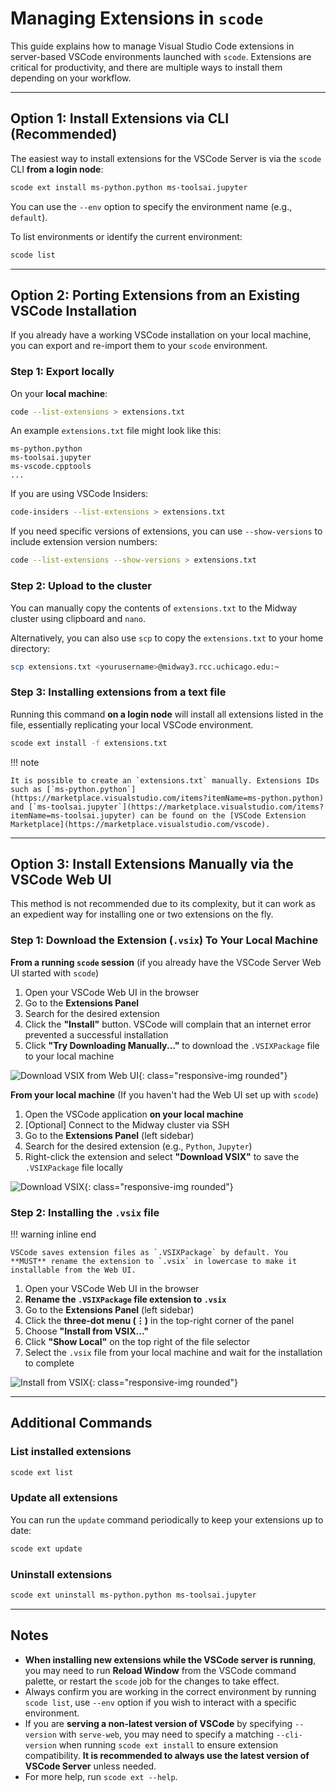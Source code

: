 # Managing Extensions in `scode`

This guide explains how to manage Visual Studio Code extensions in server-based VSCode environments launched with `scode`. Extensions are critical for productivity, and there are multiple ways to install them depending on your workflow.

---

## Option 1: Install Extensions via CLI (Recommended)

The easiest way to install extensions for the VSCode Server is via the `scode` CLI **from a login node**:

```bash
scode ext install ms-python.python ms-toolsai.jupyter
```

You can use the `--env` option to specify the environment name (e.g., `default`).

To list environments or identify the current environment:

```bash
scode list
```

---

## Option 2: Porting Extensions from an Existing VSCode Installation

If you already have a working VSCode installation on your local machine, you can export and re-import them to your `scode` environment.

### Step 1: Export locally

On your **local machine**:

```bash
code --list-extensions > extensions.txt
```

An example `extensions.txt` file might look like this:
```
ms-python.python
ms-toolsai.jupyter
ms-vscode.cpptools
...
```

If you are using VSCode Insiders:
```bash
code-insiders --list-extensions > extensions.txt
```

If you need specific versions of extensions, you can use `--show-versions` to include extension version numbers:

```bash
code --list-extensions --show-versions > extensions.txt
```

### Step 2: Upload to the cluster

You can manually copy the contents of `extensions.txt` to the Midway cluster using clipboard and `nano`.

Alternatively, you can also use `scp` to copy the `extensions.txt` to your home directory:

```bash
scp extensions.txt <yourusername>@midway3.rcc.uchicago.edu:~
```

### Step 3: Installing extensions from a text file

Running this command **on a login node** will install all extensions listed in the file, essentially replicating your local VSCode environment.

```bash
scode ext install -f extensions.txt
```

!!! note

    It is possible to create an `extensions.txt` manually. Extensions IDs such as [`ms-python.python`](https://marketplace.visualstudio.com/items?itemName=ms-python.python) and [`ms-toolsai.jupyter`](https://marketplace.visualstudio.com/items?itemName=ms-toolsai.jupyter) can be found on the [VSCode Extension Marketplace](https://marketplace.visualstudio.com/vscode).

---

## Option 3: Install Extensions Manually via the VSCode Web UI

This method is not recommended due to its complexity, but it can work as an expedient way for installing one or two extensions on the fly.

### Step 1: Download the Extension (`.vsix`) To Your Local Machine

**From a running `scode` session** (if you already have the VSCode Server Web UI started with `scode`)

1. Open your VSCode Web UI in the browser
2. Go to the **Extensions Panel**
3. Search for the desired extension
4. Click the **"Install"** button. VSCode will complain that an internet error prevented a successful installation
5. Click **"Try Downloading Manually..."** to download the `.VSIXPackage` file to your local machine

![Download VSIX from Web UI](./images/manual_download.png){: class="responsive-img rounded"}

**From your local machine** (If you haven't had the Web UI set up with `scode`)

1. Open the VSCode application **on your local machine**
2. [Optional] Connect to the Midway cluster via SSH
3. Go to the **Extensions Panel** (left sidebar)
4. Search for the desired extension (e.g., `Python`, `Jupyter`)
5. Right-click the extension and select **"Download VSIX"** to save the `.VSIXPackage` file locally

![Download VSIX](./images/download_vsix.png){: class="responsive-img rounded"}

### Step 2: Installing the `.vsix` file

!!! warning inline end

    VSCode saves extension files as `.VSIXPackage` by default. You **MUST** rename the extension to `.vsix` in lowercase to make it installable from the Web UI.

1. Open your VSCode Web UI in the browser
2. **Rename the `.VSIXPackage` file extension to `.vsix`**
3. Go to the **Extensions Panel** (left sidebar)
4. Click the **three-dot menu (⋮)** in the top-right corner of the panel
5. Choose **"Install from VSIX..."**
6. Click **"Show Local"** on the top right of the file selector
7. Select the `.vsix` file from your local machine and wait for the installation to complete

![Install from VSIX](./images/install_from_vsix.png){: class="responsive-img rounded"}

---

## Additional Commands

### List installed extensions

```bash
scode ext list
```

### Update all extensions

You can run the `update` command periodically to keep your extensions up to date:

```bash
scode ext update
```

### Uninstall extensions

```bash
scode ext uninstall ms-python.python ms-toolsai.jupyter
```

---

## Notes

-  **When installing new extensions while the VSCode server is running**, you may need to run **Reload Window** from the VSCode command palette, or restart the `scode` job for the changes to take effect.
- Always confirm you are working in the correct environment by running `scode list`, use `--env` option if you wish to interact with a specific environment.
- If you are **serving a non-latest version of VSCode** by specifying `--version` with `serve-web`, you may need to specify a matching `--cli-version` when running `scode ext install` to ensure extension compatibility. **It is recommended to always use the latest version of VSCode Server** unless needed.
- For more help, run `scode ext --help`.
